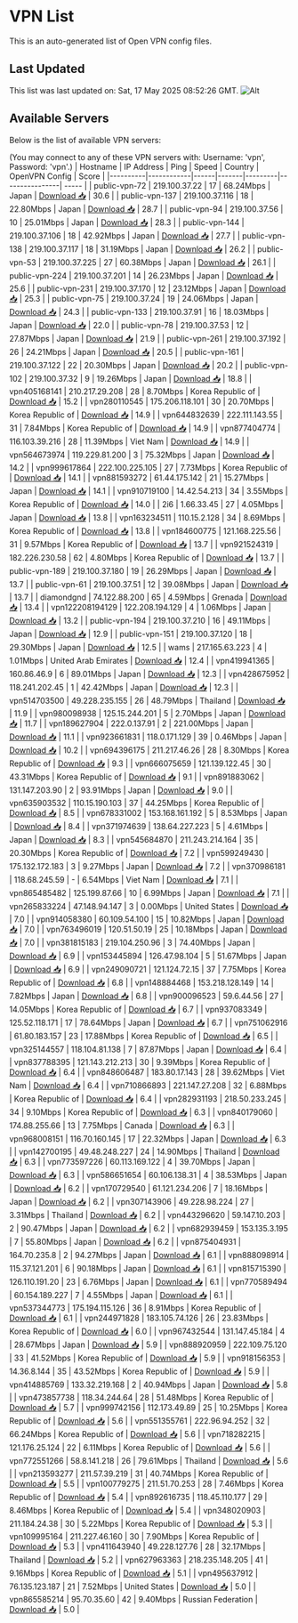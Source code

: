# VPN List

This is an auto-generated list of Open VPN config files.

## Last Updated

This list was last updated on: Sat, 17 May 2025 08:52:26 GMT.
![Alt](https://repobeats.axiom.co/api/embed/186b98318ef1479477931607c1ad7d823f12451f.svg "Repobeats analytics image")

## Available Servers

Below is the list of available VPN servers:

(You may connect to any of these VPN servers with: Username: 'vpn', Password: 'vpn'.)
| Hostname | IP Address | Ping | Speed | Country | OpenVPN Config | Score |
|----------|------------|------|-------|---------|----------------| ----- |
| public-vpn-72 | 219.100.37.22 | 17 | 68.24Mbps | Japan | [Download 📥](./configs/server_0_JP.ovpn) | 30.6 |
| public-vpn-137 | 219.100.37.116 | 18 | 22.80Mbps | Japan | [Download 📥](./configs/server_1_JP.ovpn) | 28.7 |
| public-vpn-94 | 219.100.37.56 | 10 | 25.01Mbps | Japan | [Download 📥](./configs/server_2_JP.ovpn) | 28.3 |
| public-vpn-144 | 219.100.37.106 | 18 | 42.92Mbps | Japan | [Download 📥](./configs/server_3_JP.ovpn) | 27.7 |
| public-vpn-138 | 219.100.37.117 | 18 | 31.19Mbps | Japan | [Download 📥](./configs/server_4_JP.ovpn) | 26.2 |
| public-vpn-53 | 219.100.37.225 | 27 | 60.38Mbps | Japan | [Download 📥](./configs/server_5_JP.ovpn) | 26.1 |
| public-vpn-224 | 219.100.37.201 | 14 | 26.23Mbps | Japan | [Download 📥](./configs/server_6_JP.ovpn) | 25.6 |
| public-vpn-231 | 219.100.37.170 | 12 | 23.12Mbps | Japan | [Download 📥](./configs/server_7_JP.ovpn) | 25.3 |
| public-vpn-75 | 219.100.37.24 | 19 | 24.06Mbps | Japan | [Download 📥](./configs/server_8_JP.ovpn) | 24.3 |
| public-vpn-133 | 219.100.37.91 | 16 | 18.03Mbps | Japan | [Download 📥](./configs/server_9_JP.ovpn) | 22.0 |
| public-vpn-78 | 219.100.37.53 | 12 | 27.87Mbps | Japan | [Download 📥](./configs/server_10_JP.ovpn) | 21.9 |
| public-vpn-261 | 219.100.37.192 | 26 | 24.21Mbps | Japan | [Download 📥](./configs/server_11_JP.ovpn) | 20.5 |
| public-vpn-161 | 219.100.37.122 | 22 | 20.30Mbps | Japan | [Download 📥](./configs/server_12_JP.ovpn) | 20.2 |
| public-vpn-102 | 219.100.37.32 | 9 | 19.26Mbps | Japan | [Download 📥](./configs/server_13_JP.ovpn) | 18.8 |
| vpn405168141 | 210.217.29.208 | 28 | 8.70Mbps | Korea Republic of | [Download 📥](./configs/server_14_KR.ovpn) | 15.2 |
| vpn280110545 | 175.206.118.101 | 30 | 20.70Mbps | Korea Republic of | [Download 📥](./configs/server_15_KR.ovpn) | 14.9 |
| vpn644832639 | 222.111.143.55 | 31 | 7.84Mbps | Korea Republic of | [Download 📥](./configs/server_16_KR.ovpn) | 14.9 |
| vpn877404774 | 116.103.39.216 | 28 | 11.39Mbps | Viet Nam | [Download 📥](./configs/server_17_VN.ovpn) | 14.9 |
| vpn564673974 | 119.229.81.200 | 3 | 75.32Mbps | Japan | [Download 📥](./configs/server_18_JP.ovpn) | 14.2 |
| vpn999617864 | 222.100.225.105 | 27 | 7.73Mbps | Korea Republic of | [Download 📥](./configs/server_19_KR.ovpn) | 14.1 |
| vpn881593272 | 61.44.175.142 | 21 | 15.27Mbps | Japan | [Download 📥](./configs/server_20_JP.ovpn) | 14.1 |
| vpn910719100 | 14.42.54.213 | 34 | 3.55Mbps | Korea Republic of | [Download 📥](./configs/server_21_KR.ovpn) | 14.0 |
| 2i6 | 1.66.33.45 | 27 | 4.05Mbps | Japan | [Download 📥](./configs/server_22_JP.ovpn) | 13.8 |
| vpn163234511 | 110.15.2.128 | 34 | 8.69Mbps | Korea Republic of | [Download 📥](./configs/server_23_KR.ovpn) | 13.8 |
| vpn184600775 | 121.168.225.56 | 31 | 9.57Mbps | Korea Republic of | [Download 📥](./configs/server_24_KR.ovpn) | 13.7 |
| vpn921524319 | 182.226.230.58 | 62 | 4.80Mbps | Korea Republic of | [Download 📥](./configs/server_25_KR.ovpn) | 13.7 |
| public-vpn-189 | 219.100.37.180 | 19 | 26.29Mbps | Japan | [Download 📥](./configs/server_26_JP.ovpn) | 13.7 |
| public-vpn-61 | 219.100.37.51 | 12 | 39.08Mbps | Japan | [Download 📥](./configs/server_27_JP.ovpn) | 13.7 |
| diamondgnd | 74.122.88.200 | 65 | 4.59Mbps | Grenada | [Download 📥](./configs/server_28_GD.ovpn) | 13.4 |
| vpn122208194129 | 122.208.194.129 | 4 | 1.06Mbps | Japan | [Download 📥](./configs/server_29_JP.ovpn) | 13.2 |
| public-vpn-194 | 219.100.37.210 | 16 | 49.11Mbps | Japan | [Download 📥](./configs/server_30_JP.ovpn) | 12.9 |
| public-vpn-151 | 219.100.37.120 | 18 | 29.30Mbps | Japan | [Download 📥](./configs/server_31_JP.ovpn) | 12.5 |
| wams | 217.165.63.223 | 4 | 1.01Mbps | United Arab Emirates | [Download 📥](./configs/server_32_AE.ovpn) | 12.4 |
| vpn419941365 | 160.86.46.9 | 6 | 89.01Mbps | Japan | [Download 📥](./configs/server_33_JP.ovpn) | 12.3 |
| vpn428675952 | 118.241.202.45 | 1 | 42.42Mbps | Japan | [Download 📥](./configs/server_34_JP.ovpn) | 12.3 |
| vpn514703500 | 49.228.235.155 | 26 | 48.79Mbps | Thailand | [Download 📥](./configs/server_35_TH.ovpn) | 11.9 |
| vpn980098938 | 125.15.244.201 | 5 | 2.70Mbps | Japan | [Download 📥](./configs/server_36_JP.ovpn) | 11.7 |
| vpn189627904 | 222.0.137.91 | 2 | 221.00Mbps | Japan | [Download 📥](./configs/server_37_JP.ovpn) | 11.1 |
| vpn923661831 | 118.0.171.129 | 39 | 0.46Mbps | Japan | [Download 📥](./configs/server_38_JP.ovpn) | 10.2 |
| vpn694396175 | 211.217.46.26 | 28 | 8.30Mbps | Korea Republic of | [Download 📥](./configs/server_39_KR.ovpn) | 9.3 |
| vpn666075659 | 121.139.122.45 | 30 | 43.31Mbps | Korea Republic of | [Download 📥](./configs/server_40_KR.ovpn) | 9.1 |
| vpn891883062 | 131.147.203.90 | 2 | 93.91Mbps | Japan | [Download 📥](./configs/server_41_JP.ovpn) | 9.0 |
| vpn635903532 | 110.15.190.103 | 37 | 44.25Mbps | Korea Republic of | [Download 📥](./configs/server_42_KR.ovpn) | 8.5 |
| vpn678331002 | 153.168.161.192 | 5 | 8.53Mbps | Japan | [Download 📥](./configs/server_43_JP.ovpn) | 8.4 |
| vpn371974639 | 138.64.227.223 | 5 | 4.61Mbps | Japan | [Download 📥](./configs/server_44_JP.ovpn) | 8.3 |
| vpn545684870 | 211.243.214.164 | 35 | 20.30Mbps | Korea Republic of | [Download 📥](./configs/server_45_KR.ovpn) | 7.2 |
| vpn599249430 | 175.132.172.183 | 3 | 9.27Mbps | Japan | [Download 📥](./configs/server_46_JP.ovpn) | 7.2 |
| vpn370986181 | 118.68.245.59 | - | 6.54Mbps | Viet Nam | [Download 📥](./configs/server_47_VN.ovpn) | 7.1 |
| vpn865485482 | 125.199.87.66 | 10 | 6.99Mbps | Japan | [Download 📥](./configs/server_48_JP.ovpn) | 7.1 |
| vpn265833224 | 47.148.94.147 | 3 | 0.00Mbps | United States | [Download 📥](./configs/server_49_US.ovpn) | 7.0 |
| vpn914058380 | 60.109.54.100 | 15 | 10.82Mbps | Japan | [Download 📥](./configs/server_50_JP.ovpn) | 7.0 |
| vpn763496019 | 120.51.50.19 | 25 | 10.18Mbps | Japan | [Download 📥](./configs/server_51_JP.ovpn) | 7.0 |
| vpn381815183 | 219.104.250.96 | 3 | 74.40Mbps | Japan | [Download 📥](./configs/server_52_JP.ovpn) | 6.9 |
| vpn153445894 | 126.47.98.104 | 5 | 51.67Mbps | Japan | [Download 📥](./configs/server_53_JP.ovpn) | 6.9 |
| vpn249090721 | 121.124.72.15 | 37 | 7.75Mbps | Korea Republic of | [Download 📥](./configs/server_54_KR.ovpn) | 6.8 |
| vpn148884468 | 153.218.128.149 | 14 | 7.82Mbps | Japan | [Download 📥](./configs/server_55_JP.ovpn) | 6.8 |
| vpn900096523 | 59.6.44.56 | 27 | 14.05Mbps | Korea Republic of | [Download 📥](./configs/server_56_KR.ovpn) | 6.7 |
| vpn937083349 | 125.52.118.171 | 17 | 78.64Mbps | Japan | [Download 📥](./configs/server_57_JP.ovpn) | 6.7 |
| vpn751062916 | 61.80.183.157 | 23 | 17.88Mbps | Korea Republic of | [Download 📥](./configs/server_58_KR.ovpn) | 6.5 |
| vpn325144557 | 118.104.81.138 | 7 | 87.87Mbps | Japan | [Download 📥](./configs/server_59_JP.ovpn) | 6.4 |
| vpn837788395 | 121.143.212.213 | 30 | 9.39Mbps | Korea Republic of | [Download 📥](./configs/server_60_KR.ovpn) | 6.4 |
| vpn848606487 | 183.80.17.143 | 28 | 39.62Mbps | Viet Nam | [Download 📥](./configs/server_61_VN.ovpn) | 6.4 |
| vpn710866893 | 221.147.27.208 | 32 | 6.88Mbps | Korea Republic of | [Download 📥](./configs/server_62_KR.ovpn) | 6.4 |
| vpn282931193 | 218.50.233.245 | 34 | 9.10Mbps | Korea Republic of | [Download 📥](./configs/server_63_KR.ovpn) | 6.3 |
| vpn840179060 | 174.88.255.66 | 13 | 7.75Mbps | Canada | [Download 📥](./configs/server_64_CA.ovpn) | 6.3 |
| vpn968008151 | 116.70.160.145 | 17 | 22.32Mbps | Japan | [Download 📥](./configs/server_65_JP.ovpn) | 6.3 |
| vpn142700195 | 49.48.248.227 | 24 | 14.90Mbps | Thailand | [Download 📥](./configs/server_66_TH.ovpn) | 6.3 |
| vpn773597226 | 60.113.169.122 | 4 | 39.70Mbps | Japan | [Download 📥](./configs/server_67_JP.ovpn) | 6.3 |
| vpn586651654 | 60.106.138.31 | 4 | 38.53Mbps | Japan | [Download 📥](./configs/server_68_JP.ovpn) | 6.2 |
| vpn170729540 | 61.121.234.206 | 7 | 18.16Mbps | Japan | [Download 📥](./configs/server_69_JP.ovpn) | 6.2 |
| vpn307143906 | 49.228.98.224 | 27 | 3.31Mbps | Thailand | [Download 📥](./configs/server_70_TH.ovpn) | 6.2 |
| vpn443296620 | 59.147.10.203 | 2 | 90.47Mbps | Japan | [Download 📥](./configs/server_71_JP.ovpn) | 6.2 |
| vpn682939459 | 153.135.3.195 | 7 | 55.80Mbps | Japan | [Download 📥](./configs/server_72_JP.ovpn) | 6.2 |
| vpn875404931 | 164.70.235.8 | 2 | 94.27Mbps | Japan | [Download 📥](./configs/server_73_JP.ovpn) | 6.1 |
| vpn888098914 | 115.37.121.201 | 6 | 90.18Mbps | Japan | [Download 📥](./configs/server_74_JP.ovpn) | 6.1 |
| vpn815715390 | 126.110.191.20 | 23 | 6.76Mbps | Japan | [Download 📥](./configs/server_75_JP.ovpn) | 6.1 |
| vpn770589494 | 60.154.189.227 | 7 | 4.55Mbps | Japan | [Download 📥](./configs/server_76_JP.ovpn) | 6.1 |
| vpn537344773 | 175.194.115.126 | 36 | 8.91Mbps | Korea Republic of | [Download 📥](./configs/server_77_KR.ovpn) | 6.1 |
| vpn244971828 | 183.105.74.126 | 26 | 23.83Mbps | Korea Republic of | [Download 📥](./configs/server_78_KR.ovpn) | 6.0 |
| vpn967432544 | 131.147.45.184 | 4 | 28.67Mbps | Japan | [Download 📥](./configs/server_79_JP.ovpn) | 5.9 |
| vpn888920959 | 222.109.75.120 | 33 | 41.52Mbps | Korea Republic of | [Download 📥](./configs/server_80_KR.ovpn) | 5.9 |
| vpn918156353 | 14.36.8.144 | 35 | 43.52Mbps | Korea Republic of | [Download 📥](./configs/server_81_KR.ovpn) | 5.9 |
| vpn414885769 | 133.32.219.168 | 2 | 40.94Mbps | Japan | [Download 📥](./configs/server_82_JP.ovpn) | 5.8 |
| vpn473857738 | 118.34.244.64 | 28 | 51.48Mbps | Korea Republic of | [Download 📥](./configs/server_83_KR.ovpn) | 5.7 |
| vpn999742156 | 112.173.49.89 | 25 | 10.25Mbps | Korea Republic of | [Download 📥](./configs/server_84_KR.ovpn) | 5.6 |
| vpn551355761 | 222.96.94.252 | 32 | 66.24Mbps | Korea Republic of | [Download 📥](./configs/server_85_KR.ovpn) | 5.6 |
| vpn718282215 | 121.176.25.124 | 22 | 6.11Mbps | Korea Republic of | [Download 📥](./configs/server_86_KR.ovpn) | 5.6 |
| vpn772551266 | 58.8.141.218 | 26 | 79.61Mbps | Thailand | [Download 📥](./configs/server_87_TH.ovpn) | 5.6 |
| vpn213593277 | 211.57.39.219 | 31 | 40.74Mbps | Korea Republic of | [Download 📥](./configs/server_88_KR.ovpn) | 5.5 |
| vpn100779275 | 211.51.70.253 | 28 | 7.46Mbps | Korea Republic of | [Download 📥](./configs/server_89_KR.ovpn) | 5.4 |
| vpn892616735 | 118.45.110.177 | 29 | 8.46Mbps | Korea Republic of | [Download 📥](./configs/server_90_KR.ovpn) | 5.4 |
| vpn348020903 | 211.184.24.38 | 30 | 5.22Mbps | Korea Republic of | [Download 📥](./configs/server_91_KR.ovpn) | 5.3 |
| vpn109995164 | 211.227.46.160 | 30 | 7.90Mbps | Korea Republic of | [Download 📥](./configs/server_92_KR.ovpn) | 5.3 |
| vpn411643940 | 49.228.127.76 | 28 | 32.17Mbps | Thailand | [Download 📥](./configs/server_93_TH.ovpn) | 5.2 |
| vpn627963363 | 218.235.148.205 | 41 | 9.16Mbps | Korea Republic of | [Download 📥](./configs/server_94_KR.ovpn) | 5.1 |
| vpn495637912 | 76.135.123.187 | 21 | 7.52Mbps | United States | [Download 📥](./configs/server_95_US.ovpn) | 5.0 |
| vpn865585214 | 95.70.35.60 | 42 | 9.40Mbps | Russian Federation | [Download 📥](./configs/server_96_RU.ovpn) | 5.0 |
